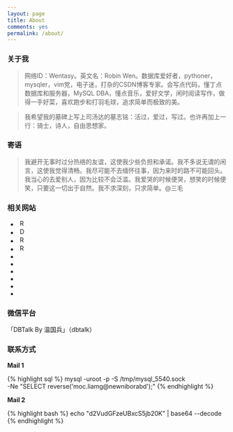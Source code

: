 ```yaml
---
layout: page
title: About
comments: yes
permalink: /about/
---
```


### 关于我 ###

> 网络ID：Wentasy。英文名：Robin Wen。数据库爱好者，pythoner，mysqler，vim党，电子迷，打杂的CSDN博客专家。会写点代码，懂丁点数据库和服务器，MySQL DBA，懂点音乐，爱好文学，闲时阅读写作，做得一手好菜，喜欢跑步和打羽毛球，追求简单而极致的美。

> 我希望我的墓碑上写上司汤达的墓志铭：活过，爱过，写过。也许再加上一行：骑士，诗人，自由思想家。

### 寄语 ###

> 我避开无事时过分热络的友谊，这使我少些负担和承诺。我不多说无谓的闲言，这使我觉得清畅。我尽可能不去缅怀往事，因为来时的路不可能回头。我当心的去爱别人，因为比较不会泛滥。我爱哭的时候便哭，想笑的时候便笑，只要这一切出于自然。我不求深刻，只求简单。@三毛

### 相关网站 ###

* <a href="http://about.me/dbarobin" target="_blank"><img src="http://i.imgur.com/i2rzbE6.png" title="Robin Wen's AboutMe" alt="Robin Wen's AboutMe" style="width:16px;height:16px;margin-left:5px"/></a>
* <a href="http://blog.csdn.net/justdb" target="_blank"><img src="http://i.imgur.com/BROigUO.jpg" title="DBA@Robin's CSDN" alt="DBA@Robin's CSDN" style="width:16px;height:16px;margin-left:5px"/></a>
* <a href="http://www.zhihu.com/people/wentasy" target="_blank"><img src="http://i.imgur.com/VktTAvi.png" title="Robin's Zhihu" alt="Robin's Zhihu" style="width:16px;height:16px;margin-left:5px;"/></a>
* <a href="http://www.douban.com/people/wentasy/" target="_blank"><img src="http://i.imgur.com/GoilVod.png" title="Robin's Douban" alt="Robin's Douban" style="width:16px;height:16px;margin-left:5px;"/></a>
* <a href="http://weibo.com/wentasy" target="_blank"><i class="fa fa-weibo"></i></a>
* <a href="https://github.com/dbarobin" target="_blank"><i class="fa fa-github"></i></a>
* <a href="https://twitter.com/dbarobin" target="_blank"><i class="fa fa-twitter"></i></a>
* <a href="https://www.facebook.com/dbarobin" target="_blank"><i class="fa fa-facebook"></i></a>
* <a href="https://www.linkedin.com/in/dbarobin" target="_blank"><i class="fa fa-linkedin"></i></a>
* <a href="https://www.flickr.com/photos/dbarobin" target="_blank"><i class="fa fa-flickr"></i></a>

### 微信平台 ###

「DBTalk By 温国兵」（dbtalk）

### 联系方式 ###

**Mail 1**

{% highlight sql %}
mysql -uroot -p -S /tmp/mysql_5540.sock \
-Ne "SELECT reverse('moc.liamg@newniborabd');"
{% endhighlight %}

**Mail 2**

{% highlight bash %}
echo "d2VudGFzeUBxcS5jb20K" | base64 --decode
{% endhighlight %}
